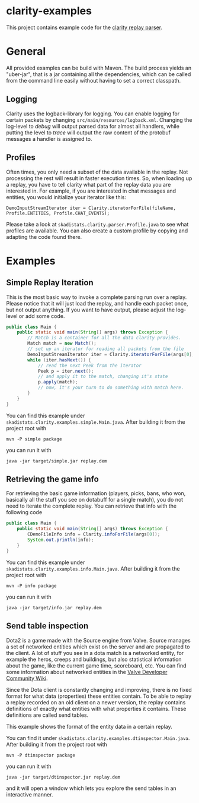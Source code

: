 # clarity-examples

This project contains example code for the [clarity replay parser](https://github.com/skadistats/clarity).

# General

All provided examples can be build with Maven. The build process yields an "uber-jar", that is a jar 
containing all the dependencies, which can be called from the command line easily without having to 
set a correct classpath. 

## Logging

Clarity uses the logback-library for logging. You can enable logging for certain packets by changing 
`src/main/resources/logback.xml`. Changing the log-level to *debug* will output parsed data for almost all
handlers, while putting the level to *trace* will output the raw content of the protobuf messages a
handler is assigned to. 

## Profiles

Often times, you only need a subset of the data available in the replay. Not processing the rest will result
in faster execution times. So, when loading up a replay, you have to tell clarity what part of the replay 
data you are interested in. For example, if you are interested in chat messages and entities, you would
initialize your iterator like this:

	DemoInputStreamIterator iter = Clarity.iteratorForFile(fileName, Profile.ENTITIES, Profile.CHAT_EVENTS); 

Please take a look at `skadistats.clarity.parser.Profile.java` to see what
profiles are available. You can also create a custom profile by copying and adapting the code found there.

# Examples

## Simple Replay Iteration

This is the most basic way to invoke a complete parsing run over a replay.
Please notice that it will just load the replay, and handle each packet once, but not 
output anything. If you want to have output, please adjust the log-level or add some
code.

```Java
public class Main {
    public static void main(String[] args) throws Exception {
    	// Match is a container for all the data clarity provides.
        Match match = new Match();
        // set up an iterator for reading all packets from the file
        DemoInputStreamIterator iter = Clarity.iteratorForFile(args[0], Profile.ALL);
        while (iter.hasNext()) {
	        // read the next Peek from the iterator
            Peek p = iter.next();
	        // and apply it to the match, changing it's state
            p.apply(match);
            // now, it's your turn to do something with match here.
        }
    }
}
```

You can find this example under `skadistats.clarity.examples.simple.Main.java`.
After building it from the project root with

	mvn -P simple package
	
you can run it with

	java -jar target/simple.jar replay.dem
	
## Retrieving the game info

For retrieving the basic game information (players, picks, bans, who won, basically all the stuff
you see on dotabuff for a single match), you do not need to iterate the complete replay. You can
retrieve that info with the following code

```Java
public class Main {
    public static void main(String[] args) throws Exception {
        CDemoFileInfo info = Clarity.infoForFile(args[0]);
        System.out.println(info);
    }
}
```

You can find this example under `skadistats.clarity.examples.info.Main.java`.
After building it from the project root with

	mvn -P info package
	
you can run it with

	java -jar target/info.jar replay.dem


## Send table inspection

Dota2 is a game made with the Source engine from Valve. Source manages a set of networked entities
which exist on the server and are propagated to the client. A lot of stuff you see in a dota match is a networked entity,
for example the heros, creeps and buildings, but also statistical information about the game, like
the current game time, scoreboard, etc. You can find some information about networked entities in the 
[Valve Developer Community Wiki](https://developer.valvesoftware.com/wiki/Networking_Entities).

Since the Dota client is constantly changing and improving, there is no fixed format for what data (properties) these
entities contain. To be able to replay a replay recorded on an old client on a newer version, the replay 
contains definitions of exactly what entities with what properties it contains. These definitions are
called send tables.

This example shows the format of the entity data in a certain replay.

You can find it under `skadistats.clarity.examples.dtinspector.Main.java`.
After building it from the project root with

	mvn -P dtinspector package
	
you can run it with

	java -jar target/dtinspector.jar replay.dem
	
and it will open a window which lets you explore the send tables in an interactive manner.


